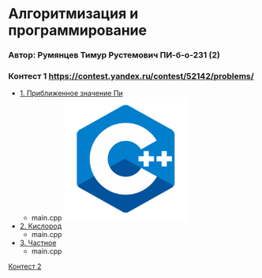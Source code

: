 # Алгоритмизация и программирование  
### Автор: Румянцев Тимур Рустемович ПИ-б-о-231 (2)

### Контест 1 https://contest.yandex.ru/contest/52142/problems/  
  - [1. Приближенное значение Пи](https://contest.yandex.ru/contest/52142/problems/1/)
    - main.cpp [<img src="https://github.com/Teru3301/KFU/blob/main/img/cpp.png" width="250"/>](image.png)
  - [2. Кислород](https://contest.yandex.ru/contest/52142/problems/2/)
    - main.cpp 
  - [3. Частное](https://contest.yandex.ru/contest/52142/problems/3/)
    - main.cpp 

[Контест 2](https://contest.yandex.ru/contest/52676/problems/)


